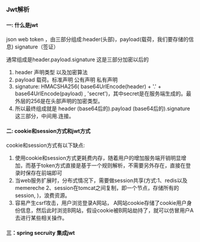 ### Jwt解析

#### 一: 什么是jwt

json web token ，由三部分组成:header(头部)，payload(载荷，我们要存储的信息)  signature（签证）

通常组成是header.payload.signature 这是三部分加密以后的

1.  header 声明类型 以及加密算法
2. payload 载荷。标准声明 公有声明 私有声明
3. signature: HMACSHA256( base64UrlEncode(header) + '.' + base64UrlEncode(payload)  , 'secret')，其中secret是在服务端生成的。最外层的256是在头部声明的加密类型。
4. 所以最终组成就是 header (base64后的).payload (base64后的).signature这三部分，中间用.连接。

#### 二: cookie和session方式和jwt方式

cookie和session方式有以下缺点:

1.  使用cookie和session方式更耗费内存，随着用户的增加服务端开销明显增加，而基于token方式直接是基于一个规则解析，不需要另外存在，直接在登录时保存在前端即可
2. 当web服务扩展时，分布式情况下，需要做session共享(方式:1、redis以及memereche 2、session在tomcat之间复制，即一个节点，存储所有的session, )，浪费资源。
3. 容易产生csrf攻击，用户浏览登录A网站， A网站cookie存储了cookie用户身份信息，然后此时浏览B网站，假设cookie被B网站劫持了，就可以仿冒用户A去进行某些相关操作。

####  三：spring secruity  集成jwt

